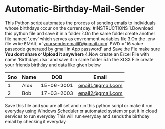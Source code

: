 # Automatic-Birthday-Mail-Sender
This Python script automates the process of sending emails to individuals whose birthdays occur on the current day.
#INSTRUCTIONS
1.Download this python file and save it in a folder
2.On the same folder create another file named '.env' which serves as environment variables file
3.On the .env file write EMAIL = 'yoursenderemailID@gmail.com' PWD = '16 value passcode generated by gmail in App password' and Save the Fie make sure **You dont share or Upload it anywhere**
4.Now create an Excel File with name 'Birthdays.xlsx' and save it in same folder
5.In the XLSX File create your friends birthday and data like given below

| Sno | Name | DOB | Email |
|-----------------|-----------------|-----------------|-----------------|
| 1 | Alex | 15-06-2001 | email1@gmail.com |
| 2 | Bob | 17-03-2003 |  email2@gmail.com |



Save this file and you are all set and run this python script or make it run everyday using Windows Scheduler or automated system or put it in cloud services to run everyday
This will run everyday and sends the birthday email by checking it everyday
 


